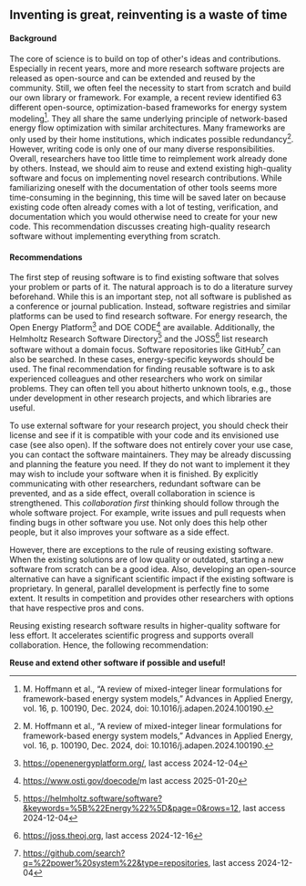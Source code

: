 ## Inventing is great, reinventing is a waste of time

#### Background

The core of science is to build on top of other's ideas and
contributions. Especially in recent years, more and more research
software projects are released as open-source and can be extended and
reused by the community. Still, we often feel the necessity to start
from scratch and build our own library or framework. For example, a
recent review identified 63 different open-source, optimization-based
frameworks for energy system modeling[^1]. They all
share the same underlying principle of network-based energy flow
optimization with similar architectures. Many frameworks are only used
by their home institutions, which indicates possible redundancy[^1]. However, writing code is only one of our many
diverse responsibilities. Overall, researchers have too little time to
reimplement work already done by others. Instead, we should aim to reuse
and extend existing high-quality software and focus on implementing
novel research contributions. While familiarizing oneself with the
documentation of other tools seems more time-consuming in the beginning,
this time will be saved later on because existing code often already
comes with a lot of testing, verification, and documentation which you
would otherwise need to create for your new code. This recommendation
discusses creating high-quality research software without implementing
everything from scratch.

#### Recommendations

The first step of reusing software is to find existing software that
solves your problem or parts of it. The natural approach is to do a
literature survey beforehand. While this is an important step, not all
software is published as a conference or journal publication. Instead,
software registries and similar platforms can be used to find research
software. For energy research, the Open Energy Platform[^2] and DOE
CODE[^3] are available. Additionally, the Helmholtz Research Software
Directory[^4] and the JOSS[^5] list research software without a
domain focus. Software repositories like GitHub[^6] can also be
searched. In these cases, energy-specific keywords should be used. The
final recommendation for finding reusable software is to ask experienced
colleagues and other researchers who work on similar problems. They can
often tell you about hitherto unknown tools, e.g., those under
development in other research projects, and which libraries are useful.

To use external software for your research project, you should check
their license and see if it is compatible with your code and its
envisioned use case (see also
open). If the software does not entirely cover
your use case, you can contact the software maintainers. They may be
already discussing and planning the feature you need. If they do not
want to implement it they may wish to include your software when it is
finished. By explicitly communicating with other researchers, redundant
software can be prevented, and as a side effect, overall collaboration
in science is strengthened. This *collaboration first* thinking should
follow through the whole software project. For example, write issues and
pull requests when finding bugs in other software you use. Not only does
this help other people, but it also improves your software as a side
effect.

However, there are exceptions to the rule of reusing existing software.
When the existing solutions are of low quality or outdated, starting a
new software from scratch can be a good idea. Also, developing an
open-source alternative can have a significant scientific impact if the
existing software is proprietary. In general, parallel development is
perfectly fine to some extent. It results in competition and provides
other researchers with options that have respective pros and cons.

Reusing existing research software results in higher-quality software
for less effort. It accelerates scientific progress and supports overall
collaboration. Hence, the following recommendation:

**Reuse and extend other software if possible and useful!**

[^1]: M. Hoffmann et al., “A review of mixed-integer linear formulations for framework-based energy system models,” Advances in Applied Energy, vol. 16, p. 100190, Dec. 2024, doi: 10.1016/j.adapen.2024.100190.
[^2]: <https://openenergyplatform.org/>, last
    access 2024-12-04
[^3]: <https://www.osti.gov/doecode/>m last access 2025-01-20
[^4]: <https://helmholtz.software/software?&keywords=%5B%22Energy%22%5D&page=0&rows=12>,
    last access 2024-12-04
[^5]: <https://joss.theoj.org>, last access
    2024-12-16
[^6]: <https://github.com/search?q=%22power%20system%22&type=repositories>,
    last access 2024-12-04
